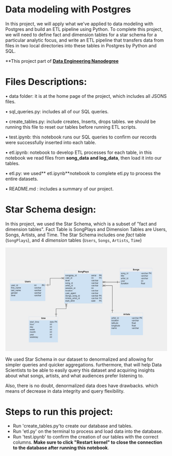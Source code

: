 # Data modeling with Postgres

In this project, we will apply what we've applied to data modeling with Postgres and build an ETL pipeline using Python. To complete this project, we will need to define fact and dimension tables for a star schema for a particular analytic focus, and write an ETL pipeline that transfers data from files in two local directories into these tables in Postgres by Python and SQL.

**This project part of **[Data Engineering Nanodegree](https://www.udacity.com/course/data-engineer-nanodegree--nd027)**



# Files Descriptions:

•	data folder: it is at the home page of the project, which includes all JSONS files.

•	sql_queries.py: includes all of our SQL queries.

•	create_tables.py: include creates, Inserts, drops tables. we should be running this file to reset our tables before running ETL scripts.

•	test.ipynb:  this notebook runs our SQL queries to confirm our records were successfully inserted into each table.

•	etl.ipynb:  notebook to develop ETL processes for each table, in this notebook we read files from **song_data and log_data**, then load it into our tables.

•	etl.py:  we used** etl.ipynb**notebook  to complete etl.py to process the entire datasets.

•	README.md : includes a summary of our project.

# Star Schema design:

In this project, we used the Star Schema, which is a subset of "fact and dimension tables". Fact Table is SongPlays and  Dimension Tables are Users, Songs, Artists, and Time.
The Star Schema includes one *fact* table (`SongPlays`), and 4 *dimension* tables (`Users`, `Songs`, `Artists`, `Time`)

![Star Schema](star_schema.jpg)

We used Star Schema in our dataset to denormalized and allowing for simpler queries and quicker aggregations. furthermore, that will help Data Scientists to be able to easily query this dataset and acquiring insights about what songs, artists, and what audiences prefer listening to.

Also, there is no doubt, denormalized data does have drawbacks. 
which means of decrease in data integrity and query flexibility.

# Steps to run this project: 

- Run 'create_tables.py'to create our database and tables.
- Run 'etl.py' on the terminal to process and load data into the database.
- Run 'test.ipynb' to confirm the creation of our tables with the correct columns. **Make sure to click "Restart kernel" to close the connection to the database after running this notebook**.

















